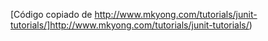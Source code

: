 


[Código copiado de http://www.mkyong.com/tutorials/junit-tutorials/]http://www.mkyong.com/tutorials/junit-tutorials/)